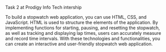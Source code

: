 Task 2 at Prodigy Info Tech intership

To build a stopwatch web application, you can use HTML, CSS, and JavaScript. HTML is used to structure the elements of the application. By implementing functions for starting, pausing, and resetting the stopwatch,
as well as tracking and displaying lap times, users can accurately measure and record time intervals. With these technologies and functionalities, you can create an interactive and user-friendly stopwatch web application.


